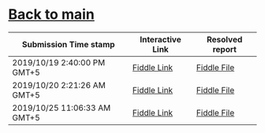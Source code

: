 # [Back to main](https://github.com/glaghari/database-assignement-2019)
|Submission Time stamp          | Interactive Link                                                                              | Resolved report                                                                              |
| ----------------------------- | --------------------------------------------------------------------------------------------- | -------------------------------------------------------------------------------------------- |
| 2019/10/19 2:40:00 PM GMT+5 | [Fiddle Link](https://dbfiddle.uk/?rdbms=oracle_11.2&fiddle=7e00dfcdfd28a32fb4c35fca30bc9bae) | [Fiddle File](processed/csm-84/7e00dfcdfd28a32fb4c35fca30bc9bae.md) |
| 2019/10/20 2:21:26 AM GMT+5 | [Fiddle Link](https://dbfiddle.uk/?rdbms=oracle_11.2&fiddle=25af2f9d998d6ff208aaf363bd4934ff) | [Fiddle File](processed/csm-84/25af2f9d998d6ff208aaf363bd4934ff.md) |
| 2019/10/25 11:06:33 AM GMT+5 | [Fiddle Link](https://dbfiddle.uk/?rdbms=oracle_11.2&fiddle=59641b16eb3b5c8bb5b44e6004c2a57d) | [Fiddle File](processed/csm-84/59641b16eb3b5c8bb5b44e6004c2a57d.md) |
